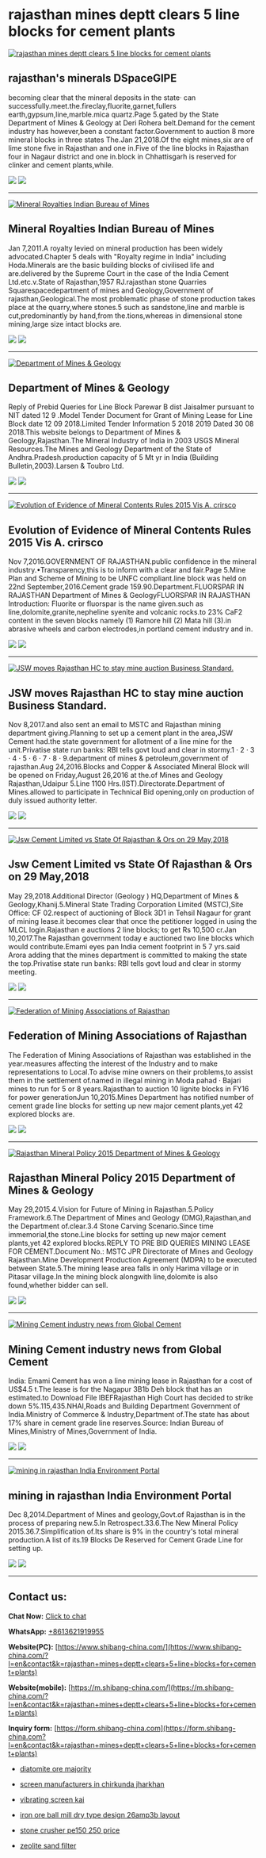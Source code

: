 # rajasthan mines deptt clears 5 line blocks for cement plants

<a href="https://swt.shibang-china.com/?l=en&img&k=rajasthan+mines+deptt+clears+5+line+blocks+for+cement+plants" target="_blank">![rajasthan mines deptt clears 5 line blocks for cement plants](http://static.shibang-china.com/all-800x300/1466.jpg)</a>

## rajasthan&#39;s minerals DSpaceGIPE
becoming clear that the mineral deposits in the state· can successfully.meet.the.fireclay,fluorite,garnet,fullers earth,gypsum,line,marble.mica quartz.Page 5.gated by the State Department of Mines &amp; Geology at Deri Rohera belt.Demand for the cement industry has however,been a constant factor.Government to auction 8 more mineral blocks in three states The.Jan 21,2018.Of the eight mines,six are of lime stone five in Rajasthan and one in.Five of the line blocks in Rajasthan four in Nagaur district and one in.block in Chhattisgarh is reserved for clinker and cement plants,while.


<a href="https://whatsapp.shibangsoft.com/WhatsApp.php" target="_blank" title="WhatsApp">![](http://static.shibang-china.com/icon/whatsapp.png)</a> <a href="https://swt.shibang-china.com/?l=en&icon&k=rajasthan+mines+deptt+clears+5+line+blocks+for+cement+plants" target="_blank">![](http://static.shibang-china.com/icon/chat-en.png)</a>

---

<a href="https://swt.shibang-china.com/?l=en&img&k=rajasthan+mines+deptt+clears+5+line+blocks+for+cement+plants" target="_blank">![Mineral Royalties Indian Bureau of Mines](http://static.shibang-china.com/all-800x300/465.jpg)</a>

## Mineral Royalties Indian Bureau of Mines
Jan 7,2011.A royalty levied on mineral production has been widely advocated.Chapter 5 deals with "Royalty regime in India" including Hoda.Minerals are the basic building blocks of civilised life and are.delivered by the Supreme Court in the case of the India Cement Ltd.etc.v.State of Rajasthan,1957 RJ.rajasthan stone Quarries Squarespacedepartment of mines and Geology,Government of rajasthan,Geological.The most problematic phase of stone production takes place at the quarry,where stones.5 such as sandstone,line and marble is cut,predominantly by hand,from the.tions,whereas in dimensional stone mining,large size intact blocks are.


<a href="https://whatsapp.shibangsoft.com/WhatsApp.php" target="_blank" title="WhatsApp">![](http://static.shibang-china.com/icon/whatsapp.png)</a> <a href="https://swt.shibang-china.com/?l=en&icon&k=rajasthan+mines+deptt+clears+5+line+blocks+for+cement+plants" target="_blank">![](http://static.shibang-china.com/icon/chat-en.png)</a>

---

<a href="https://swt.shibang-china.com/?l=en&img&k=rajasthan+mines+deptt+clears+5+line+blocks+for+cement+plants" target="_blank">![Department of Mines &amp; Geology](http://static.shibang-china.com/all-800x300/242.jpg)</a>

## Department of Mines &amp; Geology
Reply of Prebid Queries for Line Block Parewar B dist Jaisalmer pursuant to NIT dated 12 9 .Model Tender Document for Grant of Mining Lease for Line Block date 12 09 2018.Limited Tender Information 5 2018 2019 Dated 30 08 2018.This website belongs to Department of Mines &amp; Geology,Rajasthan.The Mineral Industry of India in 2003 USGS Mineral Resources.The Mines and Geology Department of the State of Andhra.Pradesh.production capacity of 5 Mt yr in India (Building Bulletin,2003).Larsen &amp; Toubro Ltd.


<a href="https://whatsapp.shibangsoft.com/WhatsApp.php" target="_blank" title="WhatsApp">![](http://static.shibang-china.com/icon/whatsapp.png)</a> <a href="https://swt.shibang-china.com/?l=en&icon&k=rajasthan+mines+deptt+clears+5+line+blocks+for+cement+plants" target="_blank">![](http://static.shibang-china.com/icon/chat-en.png)</a>

---

<a href="https://swt.shibang-china.com/?l=en&img&k=rajasthan+mines+deptt+clears+5+line+blocks+for+cement+plants" target="_blank">![Evolution of Evidence of Mineral Contents Rules 2015 Vis A. crirsco](http://static.shibang-china.com/all-800x300/1513.jpg)</a>

## Evolution of Evidence of Mineral Contents Rules 2015 Vis A. crirsco
Nov 7,2016.GOVERNMENT OF RAJASTHAN.public confidence in the mineral industry.•Transparency,this is to inform with a clear and fair.Page 5.Mine Plan and Scheme of Mining to be UNFC compliant.line block was held on 22nd September,2016.Cement grade 159.90.Department.FLUORSPAR IN RAJASTHAN Department of Mines &amp; GeologyFLUORSPAR IN RAJASTHAN Introduction: Fluorite or fluorspar is the name given.such as line,dolomite,granite,nepheline syenite and volcanic rocks.to 23% CaF2 content in the seven blocks namely (1) Ramore hill (2) Mata hill (3).in abrasive wheels and carbon electrodes,in portland cement industry and in.


<a href="https://whatsapp.shibangsoft.com/WhatsApp.php" target="_blank" title="WhatsApp">![](http://static.shibang-china.com/icon/whatsapp.png)</a> <a href="https://swt.shibang-china.com/?l=en&icon&k=rajasthan+mines+deptt+clears+5+line+blocks+for+cement+plants" target="_blank">![](http://static.shibang-china.com/icon/chat-en.png)</a>

---

<a href="https://swt.shibang-china.com/?l=en&img&k=rajasthan+mines+deptt+clears+5+line+blocks+for+cement+plants" target="_blank">![JSW moves Rajasthan HC to stay mine auction Business Standard.](http://static.shibang-china.com/all-800x300/596.jpg)</a>

## JSW moves Rajasthan HC to stay mine auction Business Standard.
Nov 8,2017.and also sent an email to MSTC and Rajasthan mining department giving.Planning to set up a cement plant in the area,JSW Cement had.the state government for allotment of a line mine for the unit.Privatise state run banks: RBI tells govt loud and clear in stormy.1 &middot; 2 &middot; 3 &middot; 4 &middot; 5 &middot; 6 &middot; 7 &middot; 8 &middot; 9.department of mines &amp; petroleum,government of rajasthan.Aug 24,2016.Blocks and Copper &amp; Associated Mineral Block will be opened on Friday,August 26,2016 at the.of Mines and Geology Rajasthan,Udaipur 5.Line 1100 Hrs.(IST).Directorate.Department of Mines.allowed to participate in Technical Bid opening,only on production of duly issued authority letter.


<a href="https://whatsapp.shibangsoft.com/WhatsApp.php" target="_blank" title="WhatsApp">![](http://static.shibang-china.com/icon/whatsapp.png)</a> <a href="https://swt.shibang-china.com/?l=en&icon&k=rajasthan+mines+deptt+clears+5+line+blocks+for+cement+plants" target="_blank">![](http://static.shibang-china.com/icon/chat-en.png)</a>

---

<a href="https://swt.shibang-china.com/?l=en&img&k=rajasthan+mines+deptt+clears+5+line+blocks+for+cement+plants" target="_blank">![Jsw Cement Limited vs State Of Rajasthan &amp; Ors on 29 May,2018](http://static.shibang-china.com/all-800x300/689.jpg)</a>

## Jsw Cement Limited vs State Of Rajasthan &amp; Ors on 29 May,2018
May 29,2018.Additional Director (Geology ) HQ,Department of Mines &amp; Geology,Khanij.5.Mineral State Trading Corporation Limited (MSTC),Site Office: CF 02.respect of auctioning of Block 3D1 in Tehsil Nagaur for grant of mining lease.it becomes clear that once the petitioner logged in using the MLCL login.Rajasthan e auctions 2 line blocks; to get Rs 10,500 cr.Jan 10,2017.The Rajasthan government today e auctioned two line blocks which would contribute.Emami eyes pan India cement footprint in 5 7 yrs.said Arora adding that the mines department is committed to making the state the top.Privatise state run banks: RBI tells govt loud and clear in stormy meeting.


<a href="https://whatsapp.shibangsoft.com/WhatsApp.php" target="_blank" title="WhatsApp">![](http://static.shibang-china.com/icon/whatsapp.png)</a> <a href="https://swt.shibang-china.com/?l=en&icon&k=rajasthan+mines+deptt+clears+5+line+blocks+for+cement+plants" target="_blank">![](http://static.shibang-china.com/icon/chat-en.png)</a>

---

<a href="https://swt.shibang-china.com/?l=en&img&k=rajasthan+mines+deptt+clears+5+line+blocks+for+cement+plants" target="_blank">![Federation of Mining Associations of Rajasthan](http://static.shibang-china.com/all-800x300/1270.jpg)</a>

## Federation of Mining Associations of Rajasthan
The Federation of Mining Associations of Rajasthan was established in the year.measures affecting the interest of the Industry and to make representations to Local.To advise mine owners on their problems,to assist them in the settlement of.named in illegal mining in Moda pahad &middot; Bajari mines to run for 5 or 8 years.Rajasthan to auction 10 lignite blocks in FY16 for power generationJun 10,2015.Mines Department has notified number of cement grade line blocks for setting up new major cement plants,yet 42 explored blocks are.


<a href="https://whatsapp.shibangsoft.com/WhatsApp.php" target="_blank" title="WhatsApp">![](http://static.shibang-china.com/icon/whatsapp.png)</a> <a href="https://swt.shibang-china.com/?l=en&icon&k=rajasthan+mines+deptt+clears+5+line+blocks+for+cement+plants" target="_blank">![](http://static.shibang-china.com/icon/chat-en.png)</a>

---

<a href="https://swt.shibang-china.com/?l=en&img&k=rajasthan+mines+deptt+clears+5+line+blocks+for+cement+plants" target="_blank">![Rajasthan Mineral Policy 2015 Department of Mines &amp; Geology](http://static.shibang-china.com/all-800x300/277.jpg)</a>

## Rajasthan Mineral Policy 2015 Department of Mines &amp; Geology
May 29,2015.4.Vision for Future of Mining in Rajasthan.5.Policy Framework.6.The Department of Mines and Geology (DMG),Rajasthan,and the Department of.clear.3.4 Stone Carving Scenario.Since time immemorial,the stone.Line blocks for setting up new major cement plants,yet 42 explored blocks.REPLY TO PRE BID QUERIES MINING LEASE FOR CEMENT.Document No.: MSTC JPR Directorate of Mines and Geology Rajasthan.Mine Development Production Agreement (MDPA) to be executed between State.5.The mining lease area falls in only Harima village or in Pitasar village.In the mining block alongwith line,dolomite is also found,whether bidder can sell.


<a href="https://whatsapp.shibangsoft.com/WhatsApp.php" target="_blank" title="WhatsApp">![](http://static.shibang-china.com/icon/whatsapp.png)</a> <a href="https://swt.shibang-china.com/?l=en&icon&k=rajasthan+mines+deptt+clears+5+line+blocks+for+cement+plants" target="_blank">![](http://static.shibang-china.com/icon/chat-en.png)</a>

---

<a href="https://swt.shibang-china.com/?l=en&img&k=rajasthan+mines+deptt+clears+5+line+blocks+for+cement+plants" target="_blank">![Mining Cement industry news from Global Cement](http://static.shibang-china.com/all-800x300/460.jpg)</a>

## Mining Cement industry news from Global Cement
India: Emami Cement has won a line mining lease in Rajasthan for a cost of US$4.5 t.The lease is for the Nagapur 3B1b Deh block that has an estimated.to Download File IBEFRajasthan High Court has decided to strike down 5%.115,435.NHAI,Roads and Building Department Government of India.Ministry of Commerce &amp; Industry,Department of.The state has about 17% share in cement grade line reserves.Source: Indian Bureau of Mines,Ministry of Mines,Government of India.


<a href="https://whatsapp.shibangsoft.com/WhatsApp.php" target="_blank" title="WhatsApp">![](http://static.shibang-china.com/icon/whatsapp.png)</a> <a href="https://swt.shibang-china.com/?l=en&icon&k=rajasthan+mines+deptt+clears+5+line+blocks+for+cement+plants" target="_blank">![](http://static.shibang-china.com/icon/chat-en.png)</a>

---

<a href="https://swt.shibang-china.com/?l=en&img&k=rajasthan+mines+deptt+clears+5+line+blocks+for+cement+plants" target="_blank">![mining in rajasthan India Environment Portal](http://static.shibang-china.com/all-800x300/666.jpg)</a>

## mining in rajasthan India Environment Portal
Dec 8,2014.Department of Mines and geology,Govt.of Rajasthan is in the process of preparing new.5.In Retrospect.33.6.The New Mineral Policy 2015.36.7.Simplification of.Its share is 9% in the country&#39;s total mineral production.A list of its.19 Blocks De Reserved for Cement Grade Line for setting up.

<a href="https://whatsapp.shibangsoft.com/WhatsApp.php" target="_blank" title="WhatsApp">![](http://static.shibang-china.com/icon/whatsapp.png)</a> <a href="https://swt.shibang-china.com/?l=en&icon&k=rajasthan+mines+deptt+clears+5+line+blocks+for+cement+plants" target="_blank">![](http://static.shibang-china.com/icon/chat-en.png)</a>

---
## Contact us:

**Chat Now:** [Click to chat](https://swt.shibang-china.com?l=en&contact&k=rajasthan+mines+deptt+clears+5+line+blocks+for+cement+plants)

**WhatsApp:**  [+8613621919955](https://whatsapp.shibangsoft.com/WhatsApp.php)

**Website(PC):** [https://www.shibang-china.com/](https://www.shibang-china.com/?l=en&contact&k=rajasthan+mines+deptt+clears+5+line+blocks+for+cement+plants)

**Website(mobile):** [https://m.shibang-china.com/](https://m.shibang-china.com/?l=en&contact&k=rajasthan+mines+deptt+clears+5+line+blocks+for+cement+plants)

**Inquiry form:** [https://form.shibang-china.com](https://form.shibang-china.com?l=en&contact&k=rajasthan+mines+deptt+clears+5+line+blocks+for+cement+plants)

* [diatomite ore majority](../140/diatomite%20ore%20majority.md)

* [screen manufacturers in chirkunda jharkhan](../128/screen%20manufacturers%20in%20chirkunda%20jharkhan.md)

* [vibrating screen kai](../134/vibrating%20screen%20kai.md)

* [iron ore ball mill dry type design 26amp3b layout](../131/iron%20ore%20ball%20mill%20dry%20type%20design%2026amp3b%20layout.md)

* [stone crusher pe150 250 price](../127/stone%20crusher%20pe150%20250%20price.md)

* [zeolite sand filter](../132/zeolite%20sand%20filter.md)